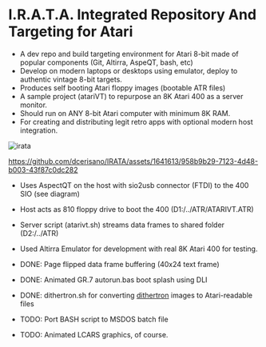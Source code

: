 # I.R.A.T.A. Integrated Repository And Targeting for Atari

- A dev repo and build targeting environment for Atari 8-bit made of popular components (Git, Altirra, AspeQT, bash, etc)
- Develop on modern laptops or desktops using emulator, deploy to authentic vintage 8-bit targets.
- Produces self booting Atari floppy images (bootable ATR files)
- A sample project (atariVT) to repurpose an 8K Atari 400 as a server monitor.
- Should run on ANY 8-bit Atari computer with minimum 8K RAM.
- For creating and distributing legit retro apps with optional modern host integration.

![irata](https://github.com/dcerisano/IRATA/assets/1641613/7c16af95-4f06-459b-a8f2-cc557cf877fe)

https://github.com/dcerisano/IRATA/assets/1641613/958b9b29-7123-4d48-b003-43f87c0dc282

- Uses AspectQT on the host with sio2usb connector (FTDI) to the 400 SIO (see diagram)
- Host acts as 810 floppy drive to boot the 400 (D1:/../ATR/ATARIVT.ATR)
- Server script (atarivt.sh) streams data frames to shared folder (D2:/../ATR)
- Used Altirra Emulator for development with real 8K Atari 400 for testing.

- DONE: Page flipped data frame buffering (40x24 text frame)
- DONE: Animated GR.7 autorun.bas boot splash using DLI
- DONE: dithertron.sh for converting [dithertron](https://8bitworkshop.com/dithertron/#sys=atari8.d&image=seurat.jpg) images to Atari-readable files
- TODO: Port BASH script to MSDOS batch file
- TODO: Animated LCARS graphics, of course.
